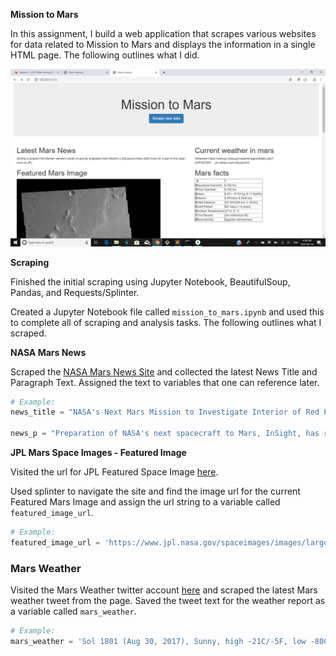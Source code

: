 **Mission to Mars**



In this assignment, I build a web application that scrapes various websites for data related to Mission to Mars and displays the information in a single HTML page. The following outlines what I did.

![mission_to_mars](https://github.com/Sbagni/Mission-to-mars/blob/master/mission_mars.png)

**Scraping**

Finished the initial scraping using Jupyter Notebook, BeautifulSoup, Pandas, and Requests/Splinter.

Created a Jupyter Notebook file called `mission_to_mars.ipynb` and used this to complete all of scraping and analysis tasks. The following outlines what I scraped.

**NASA Mars News**

Scraped the [NASA Mars News Site](https://mars.nasa.gov/news/) and collected the latest News Title and Paragraph Text. Assigned the text to variables that one can reference later.

```python
# Example:
news_title = "NASA's Next Mars Mission to Investigate Interior of Red Planet"

news_p = "Preparation of NASA's next spacecraft to Mars, InSight, has ramped up this summer, on course for launch next May from Vandenberg Air Force Base in central California -- the first interplanetary launch in history from America's West Coast."
```

**JPL Mars Space Images - Featured Image**

Visited the url for JPL Featured Space Image [here](https://www.jpl.nasa.gov/spaceimages/?search=&category=Mars).

Used splinter to navigate the site and find the image url for the current Featured Mars Image and assign the url string to a variable called `featured_image_url`.


```python
# Example:
featured_image_url = 'https://www.jpl.nasa.gov/spaceimages/images/largesize/PIA16225_hires.jpg'
```

### Mars Weather

Visited the Mars Weather twitter account [here](https://twitter.com/marswxreport?lang=en) and scraped the latest Mars weather tweet from the page. Saved the tweet text for the weather report as a variable called `mars_weather`.

```python
# Example:
mars_weather = 'Sol 1801 (Aug 30, 2017), Sunny, high -21C/-5F, low -80C/-112F, pressure at 8.82 hPa, daylight 06:09-17:55'
```
